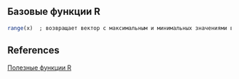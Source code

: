 ## Базовые функции R
```r
range(x)  ; возвращает вектор с максимальным и минимальных значениями вектора x
```

## References
[Полезные функции R](https://r-analytics.blogspot.com/p/blog-page_06.html)
